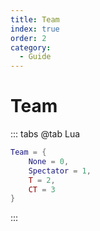 ```yaml
---
title: Team
index: true
order: 2
category:
  - Guide
---
```


# Team
::: tabs
@tab Lua
```lua
Team = {
    None = 0,
    Spectator = 1,
    T = 2,
    CT = 3
}
```
:::